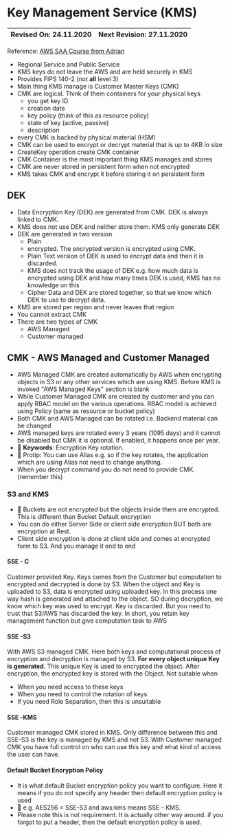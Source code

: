 # Key Management Service (KMS)

Revised On: 24.11.2020 | Next Revision: 27.11.2020
-----------------------| -------------------------

Reference: [AWS SAA Course from Adrian](https:://learn.cantrill.io)

* Regional Service and Public Service
* KMS keys do not leave the AWS and are held securely in KMS
* Provides FIPS 140-2 (not **all** level 3)
* Main thing KMS manage is Customer Master Keys (CMK)
* CMK are logical. Think of them containers for your physical keys
  * you get key ID
  * creation date
  * key policy (think of this as resource policy)
  * state of key (active, passive)
  * description
* every CMK is backed by physical material (HSM)
* CMK can be used to encrypt or decrypt material that is up to 4KB in size
* CreateKey operation create CMK container
* CMK Container is the most important thing KMS manages and stores
* CMK are never stored in persistent form when not encrypted
* KMS takes CMK and encrypt it before storing it on persistent form

## DEK

* Data Encryption Key (DEK) are generated from CMK. DEK is always linked to CMK.
* KMS does not use DEK and neither store them. KMS only generate DEK
* DEK are generated in two version
  * Plain
  * encrypted. The encrypted version is encrypted using CMK.
  * Plain Text version of DEK is used to encrypt data and then it is discarded. 
  * KMS does not track the usage of DEK e.g. how much data is encrypted using DEK and how many times DEK is used, KMS has no knowledge on this
  * Cipher Data and DEK are stored together, so that we know which DEK to use to decrypt data.
* KMS are stored per region and never leaves that region
* You cannot extract CMK
* There are two types of CMK
  * AWS Managed
  * Customer managed

## CMK - AWS Managed and Customer Managed 

* AWS Managed CMK are created automatically by AWS when encrypting objects in S3 or any other services which are using KMS. Before KMS is invoked "AWS Managed Keys" section is blank
* While Customer Managed CMK are created by customer and you can apply RBAC model on the various operations. RBAC model is achieved using Policy (same as resource or bucket policy)
* Both CMK and AWS Managed can be rotated i.e. Backend material can be changed
* AWS managed keys are rotated every 3 years (1095 days) and it cannot be disabled but CMK it is optional. If enabled, it happens once per year.
* :gift_heart: **Keywords**: Encryption Key rotation.
* :dizzy: Protip: You can use Alias e.g. so if the key rotates, the application which are using Alias not need to change anything.
* When you decrypt command you do not need to provide CMK. (remember this)

### S3 and KMS

* :magnet: Buckets are not encrypted but the objects inside them are encrypted. This is different than Bucket Default encryption
* You can do either Server Side or client side encryption BUT both are encryption at Rest.
* Client side encryption is done at client side and comes at encrypted form to S3. And you manage it end to end

#### SSE - C

Customer provided Key. Keys comes from the Customer but computation to encrypted and decrypted is done by S3. When the object and Key is uploaded to S3, data is encrypted using uploaded key. In this process one way hash is generated and attached to the object. SO during decryption, we know which key was used to encrypt. Key is discarded. But you need to trust that S3/AWS has discarded the key. In short, you retain key management function but give computation task to AWS

#### SSE -S3

With AWS S3 managed CMK. Here both keys and computational process of encryption and decryption is managed by S3. **For every object unique Key is generated**. This unique Key is used to encrypted the object. After encryption, the encrypted key is stored with the Object. Not suitable when

* When you need access to these keys
* When you need to control the rotation of keys
* If you need Role Separation, then this is unsuitable

#### SSE -KMS

Customer managed CMK stored in KMS. Only difference between this and SSE-S3 is the key is managed by KMS and not S3. With Customer managed CMK you have full control on who can use this key and what kind of access the user can have.

#### Default Bucket Encryption Policy

* It is what default Bucket encryption policy you want to configure. Here it means if you do not specify any header then default encryption policy is used
* :heartbeat: e.g. AES256 = SSE-S3 and aws:kms means SSE - KMS.
* Please note this is not requirement. It is actually other way around. if you forgot to put a header, then the default encryption policy is used.
